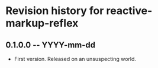 # Revision history for reactive-markup-reflex

## 0.1.0.0 -- YYYY-mm-dd

* First version. Released on an unsuspecting world.
